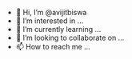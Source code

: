 - 👋 Hi, I’m @avijitbiswa
- 👀 I’m interested in ...
- 🌱 I’m currently learning ...
- 💞️ I’m looking to collaborate on ...
- 📫 How to reach me ...

<!---
avijitbiswa/avijitbiswa is a ✨ special ✨ repository because its `README.md` (this file) appears on your GitHub profile.
You can click the Preview link to take a look at your changes.
--->
